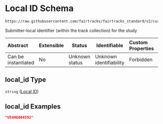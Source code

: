 # Local ID Schema

```txt
https://raw.githubusercontent.com/fairtracks/fairtracks_standard/v2/current/json/schema/fairtracks_study.schema.json#/properties/local_id
```

Submitter-local identifier (within the track collection) for the study


| Abstract            | Extensible | Status         | Identifiable            | Custom Properties | Additional Properties | Access Restrictions | Defined In                                                                                           |
| :------------------ | ---------- | -------------- | ----------------------- | :---------------- | --------------------- | ------------------- | ---------------------------------------------------------------------------------------------------- |
| Can be instantiated | No         | Unknown status | Unknown identifiability | Forbidden         | Allowed               | none                | [fairtracks_study.schema.json\*](../json/schema/fairtracks_study.schema.json "open original schema") |

## local_id Type

`string` ([Local ID](fairtracks_study-properties-local-id.md))

## local_id Examples

```json
"U54HG004592"
```
